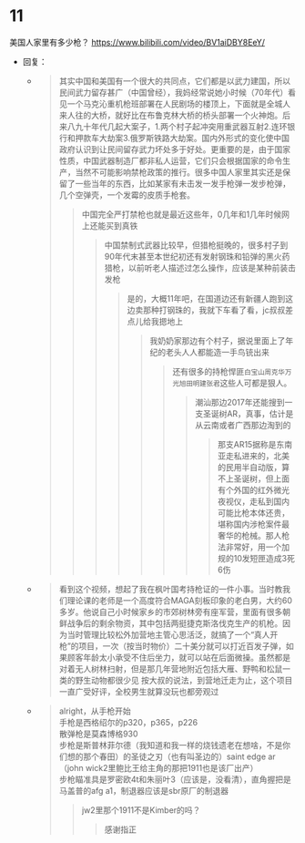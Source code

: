 
# 11

美国人家里有多少枪？ https://www.bilibili.com/video/BV1aiDBY8EeY/
- 回复：
  * > 其实中国和美国有一个很大的共同点，它们都是以武力建国，所以民间武力留存甚广（中国曾经），我妈经常说她小时候（70年代）看见一个马克沁重机枪班部署在人民剧场的楼顶上，下面就是全城人来人往的大桥，就好比在布鲁克林大桥的桥头部署一个火神炮。后来八九十年代几起大案子，1.两个村子起冲突用重武器互射2.连环银行和押款车大劫案3.俄罗斯铁路大劫案。国内外形式的变化使中国政府认识到让民间留存武力坏处多于好处。更重要的是，由于国家性质，中国武器制造厂都非私人运营，它们只会根据国家的命令生产，当然不可能影响禁枪政策的推行。很多中国人家里其实还是保留了一些当年的东西，比如某家有未击发一发手枪弹一发步枪弹，几个空弹壳，一个发霉的皮质手枪套。
    >> 中国完全严打禁枪也就是最近这些年，0几年和1几年时候网上还能买到真铁
    >>> 中国禁制式武器比较早，但猎枪挺晚的，很多村子到90年代末甚至本世纪初还有发射钢珠和铅弹的黑火药猎枪，以前听老人描述过怎么操作，应该是某种前装击发枪
    >>>> 是的，大概11年吧，在国道边还有新疆人跑到这边卖那种打钢珠的，我就下车看了看，jc叔叔差点儿给我摁地上
    >>>>> 我奶奶家那边有个村子，据说里面上了年纪的老头人人都能造一手鸟铳出来
    >>>>>> 还有很多的持枪悍匪`白宝山周克华万光旭田明建张君`这些人可都是狠人。
    >>>>>>> 潮汕那边2017年还能搜到一支圣诞树AR，真事，估计是从云南或者广西那边淘到的
    >>>>>>>> 那支AR15据称是东南亚走私进来的，北美的民用半自动版，算不上圣诞树，但上面有个外国的红外微光夜视仪，走私到国内可能比枪本体还贵，堪称国内涉枪案件最奢华的枪械。那人枪法非常好，用一个加规的10发短匣造成3死6伤
  * > 看到这个视频，想起了我在枫叶国考持枪证的一件小事。当时教我们理论课的老师是一个高度符合MAGA刻板印象的老白男，大约60多岁。他说自己小时候家乡的市郊树林旁有座军营，里面有很多朝鲜战争后的剩余物资，其中包括两挺捷克斯洛伐克生产的机枪。因为当时管理比较松外加营地主管心思活泛，就搞了一个“真人开枪”的项目，一次（按当时物价）二十美分就可以打近百发子弹，如果顾客年龄太小承受不住后坐力，就可以站在后面微操。虽然都是对着无人树林扫射，但是那几年营地附近包括大雁、野鸭和松鼠一类的野生动物都很少见 按大叔的说法，到营地迁走为止，这个项目一直广受好评，全校男生就算没玩也都旁观过
  * > alright，从手枪开始 <br> 手枪是西格绍尔的p320，p365，p226 <br> 散弹枪是莫森博格930 <br> 步枪是斯普林菲尔德（我知道和我一样的烧钱遗老在想啥，不是你们想的那个春田）的圣徒之刃（也有叫圣边的）saint edge ar（john wick2里鲍比王给主角的那把1911也是该厂出产） <br> 步枪瞄准具是罗密欧4t和朱丽叶3（应该是，没看清），直角握把是马盖普的afg a1，制退器应该是sbr原厂的制退器
    >> jw2里那个1911不是Kimber的吗？
    >>> 感谢指正
